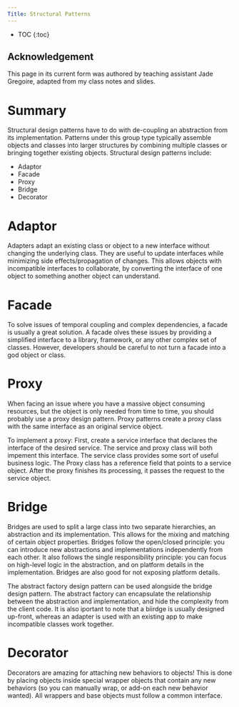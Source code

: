 ```yaml
---
Title: Structural Patterns
---
```


* TOC
{:toc}

## Acknowledgement

This page in its current form was authored by teaching assistant Jade Gregoire, adapted from my class notes and slides.

# Summary
Structural design patterns have to do with de-coupling an abstraction from its implementation. Patterns under this group type typically assemble objects and classes into larger structures by combining multiple classes or bringing together existing objects. Structural design patterns include:
* Adaptor
* Facade
* Proxy
* Bridge
* Decorator

# Adaptor 
Adapters adapt an existing class or object to a new interface without changing the underlying class. They are useful to update interfaces while minimizing side effects/propagation of changes. This allows objects with incompatible interfaces to collaborate, by converting the interface of one object to something another object can understand. 

# Facade
To solve issues of temporal coupling and complex dependencies, a facade is usually a great solution. A facade olves these issues by providing a simplified interface to a library, framework, or any other complex set of classes. However, developers should be careful to not turn a facade into a god object or class. 

# Proxy
When facing an issue where you have a massive object consuming resources, but the object is only needed from time to time, you should probably use a proxy design pattern. Proxy patterns create a proxy class with the same interface as an original service object. 

To implement a proxy: First, create a service interface that declares the interface of the desired service. The service and proxy class will both impement this interface. The service class provides some sort of useful business logic. The Proxy class has a reference field that points to a service object. After the proxy finishes its processing, it passes the request to the service object. 

# Bridge
Bridges are used to split a large class into two separate hierarchies, an abstraction and its implementation. This allows for the mixing and matching of certain object properties. Bridges follow the open/closed principle: you can introduce new abstractions and implementations independently from each other. It also follows the single responsibility principle: you can focus on high-level logic in the abstraction, and on platform details in the implementation. Bridges are also good for not exposing platform details.

The abstract factory design pattern can be used alongside the bridge design pattern. The abstract factory can encapsulate the relationship between the abstraction and implementation, and hide the complexity from the client code. It is also iportant to note that a biirdge is usually designed up-front, whereas an adapter is used with an existing app to make incompatible classes work together.

# Decorator
Decorators are amazing for attaching new behaviors to objects! This is done by placing objects inside special wrapper objects that contain any new behaviors (so you can manually wrap, or add-on each new behavior wanted). All wrappers and base objects must follow a common interface. 
